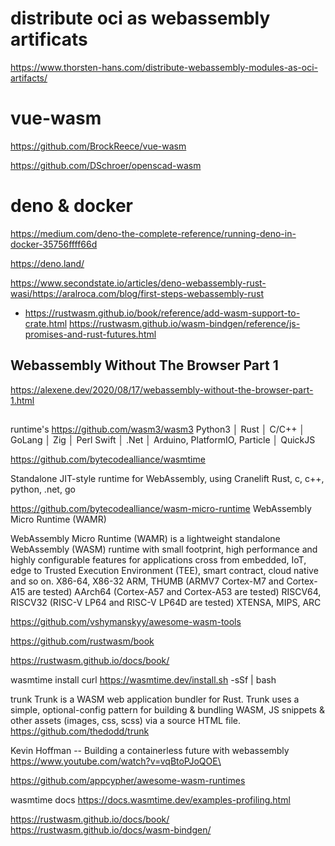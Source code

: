 # distribute oci as webassembly artificats

https://www.thorsten-hans.com/distribute-webassembly-modules-as-oci-artifacts/


# vue-wasm

https://github.com/BrockReece/vue-wasm

https://github.com/DSchroer/openscad-wasm


# deno & docker

https://medium.com/deno-the-complete-reference/running-deno-in-docker-35756ffff66d

https://deno.land/

https://www.secondstate.io/articles/deno-webassembly-rust-wasi/https://aralroca.com/blog/first-steps-webassembly-rust
* https://rustwasm.github.io/book/reference/add-wasm-support-to-crate.html
https://rustwasm.github.io/wasm-bindgen/reference/js-promises-and-rust-futures.html


## Webassembly Without The Browser Part 1
https://alexene.dev/2020/08/17/webassembly-without-the-browser-part-1.html

## 
runtime's
https://github.com/wasm3/wasm3
 Python3 │  Rust │  C/C++ │  GoLang │  Zig │  Perl
 Swift │  .Net │  Arduino, PlatformIO, Particle │ QuickJS

https://github.com/bytecodealliance/wasmtime

Standalone JIT-style runtime for WebAssembly, using Cranelift
Rust, c, c++, python, .net, go


https://github.com/bytecodealliance/wasm-micro-runtime
WebAssembly Micro Runtime (WAMR)

WebAssembly Micro Runtime (WAMR) is a lightweight standalone WebAssembly (WASM) runtime with small footprint, high performance and highly configurable features for applications cross from embedded, IoT, edge to Trusted Execution Environment (TEE), smart contract, cloud native and so on. 
X86-64, X86-32
ARM, THUMB (ARMV7 Cortex-M7 and Cortex-A15 are tested)
AArch64 (Cortex-A57 and Cortex-A53 are tested)
RISCV64, RISCV32 (RISC-V LP64 and RISC-V LP64D are tested)
XTENSA, MIPS, ARC


https://github.com/vshymanskyy/awesome-wasm-tools


https://github.com/rustwasm/book

https://rustwasm.github.io/docs/book/

wasmtime install
curl https://wasmtime.dev/install.sh -sSf | bash


trunk
Trunk is a WASM web application bundler for Rust. Trunk uses a simple, optional-config pattern for building & bundling WASM, JS snippets & other assets (images, css, scss) via a source HTML file.
https://github.com/thedodd/trunk


Kevin Hoffman -- Building a containerless future with webassembly
https://www.youtube.com/watch?v=vqBtoPJoQOE\

https://github.com/appcypher/awesome-wasm-runtimes

wasmtime docs
https://docs.wasmtime.dev/examples-profiling.html

https://rustwasm.github.io/docs/book/
https://rustwasm.github.io/docs/wasm-bindgen/
